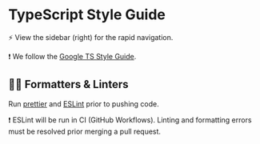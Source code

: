 # TypeScript Style Guide

:zap: View the sidebar (right) for the rapid navigation.

:exclamation: We follow the [Google TS Style Guide](https://google.github.io/styleguide/tsguide.html).

## :guardsman: Formatters & Linters

Run [prettier](https://prettier.io/) and [ESLint](https://eslint.org/) prior to pushing code.

:exclamation: ESLint will be run in CI (GitHub Workflows). Linting and formatting errors must be resolved prior merging a pull request.

